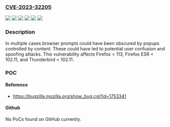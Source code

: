 ### [CVE-2023-32205](https://cve.mitre.org/cgi-bin/cvename.cgi?name=CVE-2023-32205)
![](https://img.shields.io/static/v1?label=Product&message=Firefox%20ESR&color=blue)
![](https://img.shields.io/static/v1?label=Product&message=Firefox&color=blue)
![](https://img.shields.io/static/v1?label=Product&message=Thunderbird&color=blue)
![](https://img.shields.io/static/v1?label=Version&message=%3C%20102.11%20&color=brighgreen)
![](https://img.shields.io/static/v1?label=Version&message=%3C%20113%20&color=brighgreen)
![](https://img.shields.io/static/v1?label=Vulnerability&message=Browser%20prompts%20could%20have%20been%20obscured%20by%20popups&color=brighgreen)

### Description

In multiple cases browser prompts could have been obscured by popups controlled by content. These could have led to potential user confusion and spoofing attacks. This vulnerability affects Firefox < 113, Firefox ESR < 102.11, and Thunderbird < 102.11.

### POC

#### Reference
- https://bugzilla.mozilla.org/show_bug.cgi?id=1753341

#### Github
No PoCs found on GitHub currently.

